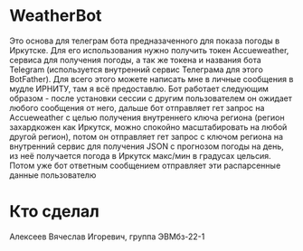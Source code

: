 # WeatherBot
Это основа для телеграм бота предназаченного для показа погоды в Иркутске. Для его использования нужно получить токен Accueweather, сервиса для получения погоды, а так же токена и названия бота Telegram (используется внутренний сервис Телеграма для этого BotFather). Для всего этого можете написать мне в личные сообщения в мудле ИРНИТУ, там я всё предоставлю.
Бот работает следующим образом - после установки сессии с другим пользователем он ожидает любого сообщения от него, дальше бот отправляет гет запрос на Accueweather с целью получения внутреннего ключа региона (регион захардкожен как Иркутск, можно спокойно масштабировать на любой другой регион), потом он отправляет гет запрос с
ключом региона на внутренний сервис для получения JSON с прогнозом погоды на день, из неё получается погода в Иркутск макс/мин в градусах цельсия. Потом уже бот ответным сообщением отправляет эти распарсенные данные пользователю 
# Кто сделал
Алексеев Вячеслав Игоревич, группа ЭВМбз-22-1
